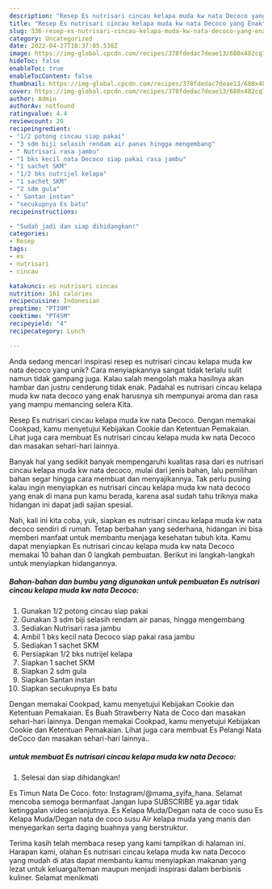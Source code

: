 ```yaml
---
description: "Resep Es nutrisari cincau kelapa muda kw nata Decoco yang Enak"
title: "Resep Es nutrisari cincau kelapa muda kw nata Decoco yang Enak"
slug: 336-resep-es-nutrisari-cincau-kelapa-muda-kw-nata-decoco-yang-enak
category: Uncategorized
date: 2022-04-27T10:37:05.538Z
image: https://img-global.cpcdn.com/recipes/378fdedac7deae13/680x482cq70/es-nutrisari-cincau-kelapa-muda-kw-nata-decoco-foto-resep-utama.jpg
hideToc: false
enableToc: true
enableTocContent: false
thumbnail: https://img-global.cpcdn.com/recipes/378fdedac7deae13/680x482cq70/es-nutrisari-cincau-kelapa-muda-kw-nata-decoco-foto-resep-utama.jpg
cover: https://img-global.cpcdn.com/recipes/378fdedac7deae13/680x482cq70/es-nutrisari-cincau-kelapa-muda-kw-nata-decoco-foto-resep-utama.jpg
author: Admin
authorAv: notfound
ratingvalue: 4.4
reviewcount: 20
recipeingredient:
- "1/2 potong cincau siap pakai"
- "3 sdm biji selasih rendam air panas hingga mengembang"
- " Nutrisari rasa jambu"
- "1 bks kecil nata Decoco siap pakai rasa jambu"
- "1 sachet SKM"
- "1/2 bks nutrijel kelapa"
- "1 sachet SKM"
- "2 sdm gula"
- " Santan instan"
- "secukupnya Es batu"
recipeinstructions:

- "Sudah jadi dan siap dihidangkan!"
categories:
- Resep
tags:
- es
- nutrisari
- cincau

katakunci: es nutrisari cincau 
nutrition: 161 calories
recipecuisine: Indonesian
preptime: "PT39M"
cooktime: "PT45M"
recipeyield: "4"
recipecategory: Lunch

---
```





Anda sedang mencari inspirasi resep es nutrisari cincau kelapa muda kw nata decoco yang unik? Cara menyiapkannya sangat tidak terlalu sulit namun tidak gampang juga. Kalau salah mengolah maka hasilnya akan hambar dan justru cenderung tidak enak. Padahal es nutrisari cincau kelapa muda kw nata decoco yang enak harusnya sih mempunyai aroma dan rasa yang mampu memancing selera Kita.





Resep Es nutrisari cincau kelapa muda kw nata Decoco. Dengan memakai Cookpad, kamu menyetujui Kebijakan Cookie dan Ketentuan Pemakaian. Lihat juga cara membuat Es nutrisari cincau kelapa muda kw nata Decoco dan masakan sehari-hari lainnya.

Banyak hal yang sedikit banyak mempengaruhi kualitas rasa dari es nutrisari cincau kelapa muda kw nata decoco, mulai dari jenis bahan, lalu pemilihan bahan segar hingga cara membuat dan menyajikannya. Tak perlu pusing kalau ingin menyiapkan es nutrisari cincau kelapa muda kw nata decoco yang enak di mana pun kamu berada, karena asal sudah tahu triknya maka hidangan ini dapat jadi sajian spesial.






Nah, kali ini kita coba, yuk, siapkan es nutrisari cincau kelapa muda kw nata decoco sendiri di rumah. Tetap berbahan yang sederhana, hidangan ini bisa memberi manfaat untuk membantu menjaga kesehatan tubuh kita. Kamu dapat menyiapkan Es nutrisari cincau kelapa muda kw nata Decoco memakai 10 bahan dan 0 langkah pembuatan. Berikut ini langkah-langkah untuk menyiapkan hidangannya.

<!--inarticleads1-->

##### Bahan-bahan dan bumbu yang digunakan untuk pembuatan Es nutrisari cincau kelapa muda kw nata Decoco:

1. Gunakan 1/2 potong cincau siap pakai
1. Gunakan 3 sdm biji selasih rendam air panas, hingga mengembang
1. Sediakan  Nutrisari rasa jambu
1. Ambil 1 bks kecil nata Decoco siap pakai rasa jambu
1. Sediakan 1 sachet SKM
1. Persiapkan 1/2 bks nutrijel kelapa
1. Siapkan 1 sachet SKM
1. Siapkan 2 sdm gula
1. Siapkan  Santan instan
1. Siapkan secukupnya Es batu


Dengan memakai Cookpad, kamu menyetujui Kebijakan Cookie dan Ketentuan Pemakaian. Es Buah Strawberry Nata de Coco dan masakan sehari-hari lainnya. Dengan memakai Cookpad, kamu menyetujui Kebijakan Cookie dan Ketentuan Pemakaian. Lihat juga cara membuat Es Pelangi Nata deCoco dan masakan sehari-hari lainnya.. 

<!--inarticleads2-->

#####  untuk membuat Es nutrisari cincau kelapa muda kw nata Decoco:


1. Selesai dan siap dihidangkan!

Es Timun Nata De Coco. foto: Instagram/@mama_syifa_hana. Selamat mencoba semoga bermanfaat Jangan lupa SUBSCRIBE ya.agar tidak ketinggalan video selanjutnya. Es Kelapa Muda/Degan nata de coco susu Es Kelapa Muda/Degan nata de coco susu Air kelapa muda yang manis dan menyegarkan serta daging buahnya yang berstruktur. 

Terima kasih telah membaca resep yang kami tampilkan di halaman ini. Harapan kami, olahan Es nutrisari cincau kelapa muda kw nata Decoco yang mudah di atas dapat membantu kamu menyiapkan makanan yang lezat untuk keluarga/teman maupun menjadi inspirasi dalam berbisnis kuliner. Selamat menikmati
